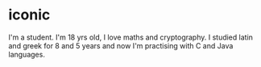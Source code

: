 # iconic
I'm a student. 
I'm 18 yrs old, I love maths and cryptography. 
I studied latin and greek for 8 and 5 years and now I'm practising with C and Java languages. 
